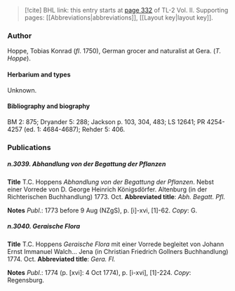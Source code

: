 > [!cite] BHL link: this entry starts at [page 332](https://www.biodiversitylibrary.org/item/103253#page/358/mode/1up) of TL-2 Vol. II.
> Supporting pages: [[Abbreviations|abbreviations]], [[Layout key|layout key]].

### Author

Hoppe, Tobias Konrad (*fl*. 1750), German grocer and naturalist at Gera. (*T. Hoppe*).

#### Herbarium and types

Unknown.

#### Bibliography and biography

BM 2: 875; Dryander 5: 288; Jackson p. 103, 304, 483; LS 12641; PR 4254-4257 (ed. 1: 4684-4687); Rehder 5: 406.

### Publications

##### n.3039. Abhandlung von der Begattung der Pflanzen

**Title**
T.C. Hoppens *Abhandlung von der Begattung der Pflanzen*. Nebst einer Vorrede von D. George Heinrich Königsdörfer. Altenburg (in der Richterischen Buchhandlung) 1773. Oct.
**Abbreviated title**: *Abh. Begatt. Pfl.*

**Notes**
*Publ*.: 1773 before 9 Aug (NZgS), p. \[i\]-xvi, \[1\]-62. *Copy*: G.

##### n.3040. Geraische Flora

**Title**
T.C. Hoppens *Geraische Flora* mit einer Vorrede begleitet von Johann Ernst Immanuel Walch... Jena (in Christian Friedrich Gollners Buchhandlung) 1774. Oct.
**Abbreviated title**: *Gera. Fl.*

**Notes**
*Publ*.: 1774 (p. \[xvi\]: 4 Oct 1774), p. \[i-xvi\], \[1\]-224. *Copy*: Regensburg.


